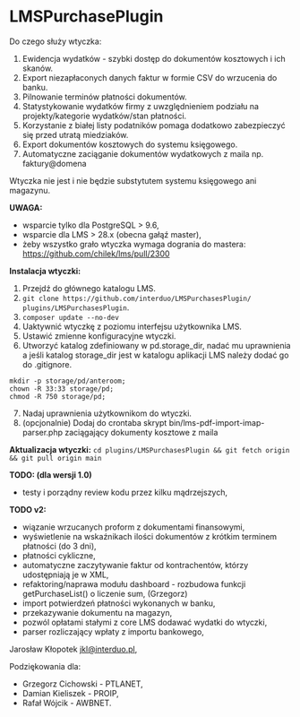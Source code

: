 # LMSPurchasePlugin 
Do czego służy wtyczka:
1. Ewidencja wydatków - szybki dostęp do dokumentów kosztowych i ich skanów.
2. Export niezapłaconych danych faktur w formie CSV do wrzucenia do banku.
3. Pilnowanie terminów płatności dokumentów.
4. Statystykowanie wydatków firmy z uwzględnieniem podziału na projekty/kategorie wydatków/stan płatności.
5. Korzystanie z białej listy podatników pomaga dodatkowo zabezpieczyć się przed utratą miedziaków.
6. Export dokumentów kosztowych do systemu księgowego.
7. Automatyczne zaciąganie dokumentów wydatkowych z maila np. faktury@domena

Wtyczka nie jest i nie będzie substytutem systemu księgowego ani magazynu.

**UWAGA:**
- wsparcie tylko dla PostgreSQL > 9.6,
- wsparcie dla LMS > 28.x (obecna gałąź master),
- żeby wszystko grało wtyczka wymaga dogrania do mastera:
https://github.com/chilek/lms/pull/2300

**Instalacja wtyczki:**
1. Przejdź do głównego katalogu LMS.
2. `git clone https://github.com/interduo/LMSPurchasesPlugin/ plugins/LMSPurchasesPlugin`.
3. `composer update --no-dev`
4. Uaktywnić wtyczkę z poziomu interfejsu użytkownika LMS.
5. Ustawić zmienne konfiguracyjne wtyczki.
6. Utworzyć katalog zdefiniowany w pd.storage_dir, nadać mu uprawnienia a jeśli katalog storage_dir jest w katalogu aplikacji LMS należy dodać go do .gitignore.
```
mkdir -p storage/pd/anteroom;
chown -R 33:33 storage/pd;
chmod -R 750 storage/pd;
```
7. Nadaj uprawnienia użytkownikom do wtyczki.
8. (opcjonalnie) Dodaj do crontaba skrypt bin/lms-pdf-import-imap-parser.php zaciągający dokumenty kosztowe z maila

**Aktualizacja wtyczki:**
`cd plugins/LMSPurchasesPlugin && git fetch origin && git pull origin main`

**TODO: (dla wersji 1.0)**
- testy i porządny review kodu przez kilku mądrzejszych,

**TODO v2:**
- wiązanie wrzucanych proform z dokumentami finansowymi,
- wyświetlenie na wskaźnikach ilości dokumentów z krótkim terminem płatności (do 3 dni),
- płatności cykliczne,
- automatyczne zaczytywanie faktur od kontrachentów, którzy udostępniają je w XML,
- refaktoring/naprawa modułu dashboard - rozbudowa funkcji getPurchaseList() o liczenie sum, (Grzegorz)
- import potwierdzeń płatności wykonanych w banku,
- przekazywanie dokumentu na magazyn,
- pozwól opłatami stałymi z core LMS dodawać wydatki do wtyczki,
- parser rozliczający wpłaty z importu bankowego,

Jarosław Kłopotek <jkl@interduo.pl>,

Podziękowania dla:
- Grzegorz Cichowski - PTLANET,
- Damian Kieliszek - PROIP,
- Rafał Wójcik - AWBNET.
